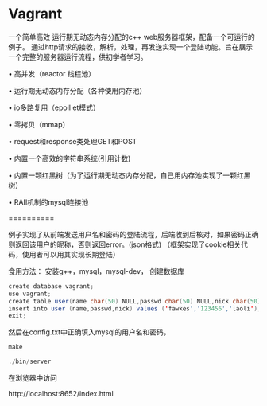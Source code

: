 # Vagrant
一个简单高效 运行期无动态内存分配的c++ web服务器框架，配备一个可运行的例子。
通过http请求的接收，解析，处理，再发送实现一个登陆功能。旨在展示一个完整的服务器运行流程，供初学者学习。

• 高并发（reactor 线程池）

• 运行期无动态内存分配（各种使用内存池）

• io多路复用（epoll et模式）

• 零拷贝（mmap）

• request和response类处理GET和POST

• 内置一个高效的字符串系统(引用计数)

• 内置一颗红黑树（为了运行期无动态内存分配，自己用内存池实现了一颗红黑树）

• RAII机制的mysql连接池

==========

例子实现了从前端发送用户名和密码的登陆流程，后端收到后核对，如果密码正确则返回该用户的昵称，否则返回error。(json格式)
（框架实现了cookie相关代码，使用者可以用其实现长期登陆）

食用方法：
安装g++，mysql，mysql-dev，
创建数据库

```JAVA
create database vagrant;
use vagrant;
create table user(name char(50) NULL,passwd char(50) NULL,nick char(50) NULL);
insert into user (name,passwd,nick) values ('fawkes','123456','laoli');
exit;
```

然后在config.txt中正确填入mysql的用户名和密码，

```JAVA
make

./bin/server
```

在浏览器中访问

http://localhost:8652/index.html

